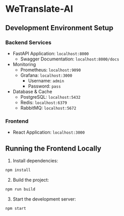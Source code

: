 # WeTranslate-AI

## Development Environment Setup

### Backend Services
- FastAPI Application: `localhost:8000`
  - Swagger Documentation: `localhost:8000/docs`
- Monitoring
  - Prometheus: `localhost:9090`
  - Grafana: `localhost:3000`
    - Username: `admin`
    - Password: `pass`
- Database & Cache
  - PostgreSQL: `localhost:5432`
  - Redis: `localhost:6379`
  - RabbitMQ: `localhost:5672`

### Frontend
- React Application: `localhost:3000`

## Running the Frontend Locally

1. Install dependencies:
```bash
npm install
```

2. Build the project:
```bash
npm run build
```

3. Start the development server:
```bash
npm start
```
